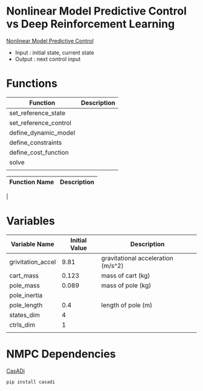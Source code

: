 # Nonlinear Model Predictive Control vs Deep Reinforcement Learning

[Nonlinear Model Predictive Control](https://wontothree.github.io/cartpole/mpc/)

- Input : initial state, current state
- Output : next control input

# Functions

|Function|Description|
|---|---|
|set_reference_state||
|set_reference_control||
|define_dynamic_model||
|define_constraints||
|define_cost_function||
|solve||
|||

|Function Name|Description|
|---|---|
|


# Variables

|Variable Name|Initial Value|Description|
|---|---|---|
|grivitation_accel|9.81|gravitational acceleration (m/s^2)|
|cart_mass|0.123|mass of cart (kg)|
|pole_mass|0.089|mass of pole (kg)|
|pole_inertia|||
|pole_length|0.4|length of pole (m)|
|states_dim|4||
|ctrls_dim|1||
||||

# NMPC Dependencies

[CasADi](https://web.casadi.org/)

```bash
pip install casadi
```
